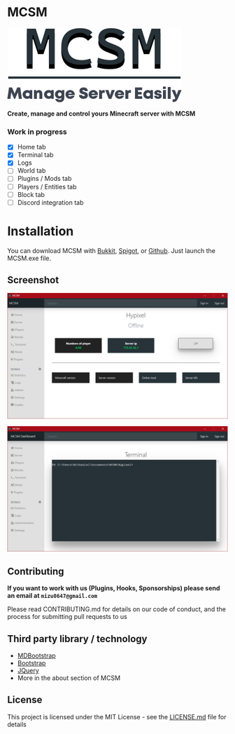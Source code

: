 # MCSM

![MCSM](https://github.com/Mizu-cmd/MCSM/blob/main/images/logo_1.png?raw=true)

**Create, manage and control yours Minecraft server with MCSM**
### Work in progress

- [X] Home tab
- [X] Terminal tab
- [X] Logs
- [ ] World tab
- [ ] Plugins / Mods tab
- [ ] Players / Entities tab
- [ ] Block tab
- [ ] Discord integration tab

# Installation

You can download MCSM with [Bukkit](https://dev.bukkit.org), [Spigot](https://www.spigotmc.org), or [Github](https://github.com/Mizu-cmd/MCSM).
Just launch the MCSM.exe file.

## Screenshot

![MCSM](https://github.com/Mizu-cmd/MCSM/blob/main/images/Screenshot%201.PNG?raw=true)

![MCSM](https://github.com/Mizu-cmd/MCSM/blob/main/images/Screenshot%202.PNG?raw=true)

## Contributing

**If you want to work with us (Plugins, Hooks, Sponsorships) please send an email at `mizu0647@gmail.com`**

Please read CONTRIBUTING.md for details on our code of conduct, and the process for submitting pull requests to us

## Third party library / technology

- [MDBootstrap](https://mdbootstrap.com)
- [Bootstrap](https://getbootstrap.com)
- [JQuery](https://jquery.com)
- More in the about section of MCSM

## License

This project is licensed under the MIT License - see the [LICENSE.md](https://github.com/Mizu-cmd/MCSM/blob/main/LICENSE) file for details
